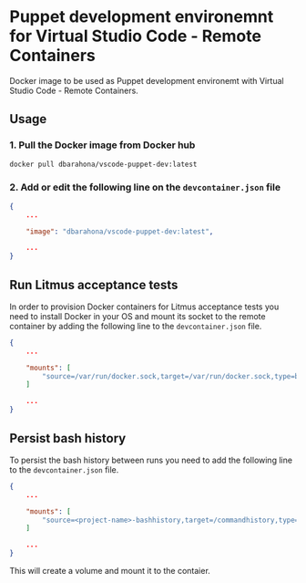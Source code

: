 # Puppet development environemnt for Virtual Studio Code - Remote Containers

Docker image to be used as Puppet development environemt with Virtual Studio Code - Remote Containers.

## Usage

### 1. Pull the Docker image from Docker hub

```bash
docker pull dbarahona/vscode-puppet-dev:latest
```

### 2. Add or edit the following line on the `devcontainer.json` file

```json
{
    ...

	"image": "dbarahona/vscode-puppet-dev:latest",

    ...
}
```

## Run Litmus acceptance tests

In order to provision Docker containers for Litmus acceptance tests you need to install Docker in your OS and mount its socket to the remote container
by adding the following line to the `devcontainer.json` file.

```json
{
    ...

	"mounts": [
		"source=/var/run/docker.sock,target=/var/run/docker.sock,type=bind"
	]

    ...
}
```

## Persist bash history

To persist the bash history between runs you need to add the following line to the `devcontainer.json` file.

```json
{
    ...

	"mounts": [
		"source=<project-name>-bashhistory,target=/commandhistory,type=volume"
	]

    ...
}
```

This will create a volume and mount it to the contaier.